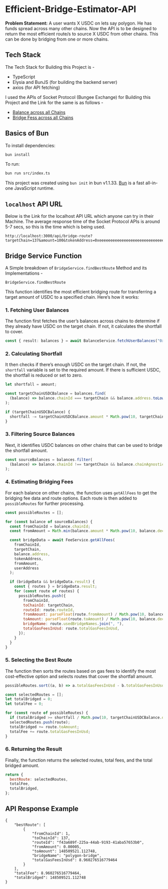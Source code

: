 # Efficient-Bridge-Estimator-API

**Problem Statement:** A user wants X USDC on lets say polygon. He has funds spread across many other chains. Now the API is to be designed to return the most efficient route/s to source X USDC from other chains. This can be done by bridging from one or more chains.

## Tech Stack

The Tech Stack for Building this Project is - 

- TypeScript
- Elysia and BunJS (for building the backend server)
- axios (for API fetching)

I used the APIs of Socket Protocol (Bungee Exchange) for Building this Project and the Link for the same is as follows - 

- [Balance across all Chains](https://docs.bungee.exchange/socket-api-reference/balances-controller-get-balances)
- [Bridge Fess across all Chains](https://docs.bungee.exchange/socket-api-reference/quote-controller-get-quote/)

## Basics of Bun

To install dependencies:

```bash
bun install
```

To run:

```bash
bun run src/index.ts
```

This project was created using `bun init` in bun v1.1.33. [Bun](https://bun.sh) is a fast all-in-one JavaScript runtime.

## `localhost` API URL

Below is the Link for the localhost API URL which anyone can try in their Machine. The average response time of the Socket Protocol APIs is around 5-7 secs, so this is the time which is being used.

```
http://localhost:3000/api/bridge-route?targetChain=137&amount=100&tokenAddress=0xeeeeeeeeeeeeeeeeeeeeeeeeeeeeeeeeeeeeeeee&userAddress=0x3e8cB4bd04d81498aB4b94a392c334F5328b237b
```

## Bridge Service Function

A Simple breakdown of `BridgeService.findBestRoute` Method and its Implementations -

`BridgeService.findBestRoute`

This function identifies the most efficient bridging route for transferring a target amount of USDC to a specified chain. Here’s how it works:

### 1. Fetching User Balances
   The function first fetches the user’s balances across chains to determine if they already have USDC on the target chain. If not, it calculates the shortfall to cover.

   ```typescript
   const { result: balances } = await BalanceService.fetchUserBalances("0x02023e8f8D0aa65562af1183DF7f76d79D6f7248");
   ```

### 2. Calculating Shortfall
   It then checks if there’s enough USDC on the target chain. If not, the `shortfall` variable is set to the required amount. If there is sufficient USDC, the shortfall is reduced or set to zero.

   ```typescript
   let shortfall = amount;
   
   const targetChainUSDCBalance = balances.find(
     (balance) => balance.chainId === targetChain && balance.address.toLowerCase() === tokenAddress.toLowerCase()
   );
   
   if (targetChainUSDCBalance) {
     shortfall -= targetChainUSDCBalance.amount * Math.pow(10, targetChainUSDCBalance.decimals); 
   }
   ```

### 3. Filtering Source Balances
   Next, it identifies USDC balances on other chains that can be used to bridge the shortfall amount.

   ```typescript
   const sourceBalances = balances.filter(
     (balance) => balance.chainId !== targetChain && balance.chainAgnosticId === "USDC"
   );
   ```

### 4. Estimating Bridging Fees
   For each balance on other chains, the function uses `getAllFees` to get the bridging fee data and route options. Each route is then added to `possibleRoutes` for further processing.

   ```javascript
   const possibleRoutes = [];

   for (const balance of sourceBalances) {
     const fromChainId = balance.chainId;
     const fromAmount = Math.min(balance.amount * Math.pow(10, balance.decimals), shortfall);

     const bridgeData = await FeeService.getAllFees(
       fromChainId,
       targetChain,
       balance.address,
       tokenAddress,
       fromAmount,
       userAddress
     );

     if (bridgeData && bridgeData.result) {
       const { routes } = bridgeData.result;
       for (const route of routes) {
         possibleRoutes.push({
           fromChainId,
           toChainId: targetChain,
           routeId: route.routeId,
           fromAmount: parseFloat(route.fromAmount) / Math.pow(10, balance.decimals),
           toAmount: parseFloat(route.toAmount) / Math.pow(10, balance.decimals),
           bridgeName: route.usedBridgeNames.join(", "),
           totalGasFeesInUsd: route.totalGasFeesInUsd,
         });
       }
     }
   }
   ```

### 5. Selecting the Best Route
   The function then sorts the routes based on gas fees to identify the most cost-effective option and selects routes that cover the shortfall amount.

   ```javascript
   possibleRoutes.sort((a, b) => a.totalGasFeesInUsd - b.totalGasFeesInUsd);

   const selectedRoutes = [];
   let totalBridged = 0;
   let totalFee = 0;

   for (const route of possibleRoutes) {
     if (totalBridged >= shortfall / Math.pow(10, targetChainUSDCBalance.decimals)) break;
     selectedRoutes.push(route);
     totalBridged += route.toAmount;
     totalFee += route.totalGasFeesInUsd;
   }
   ```

### 6. Returning the Result
   Finally, the function returns the selected routes, total fees, and the total bridged amount.

   ```javascript
   return {
     bestRoute: selectedRoutes,
     totalFee,
     totalBridged,
   };
   ```

## API Response Example

```
{
    "bestRoute": [
        {
            "fromChainId": 1,
            "toChainId": 137,
            "routeId": "f43a689f-225a-44ab-9193-41aba57653b0",
            "fromAmount": 0.00005,
            "toAmount": 148509521.112748,
            "bridgeName": "polygon-bridge",
            "totalGasFeesInUsd": 8.960276516779464
        }
    ],
    "totalFee": 8.960276516779464,
    "totalBridged": 148509521.112748
}
```


